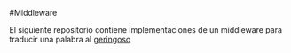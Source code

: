 #Middleware

El siguiente repositorio contiene implementaciones de un middleware para traducir una palabra al [geringoso](https://es.wikipedia.org/wiki/Jerigonza)